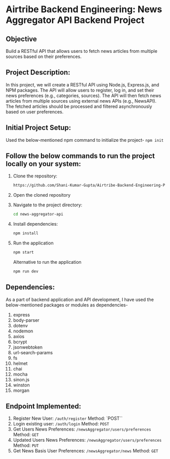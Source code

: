 # Airtribe Backend Engineering: News Aggregator API Backend Project
## Objective
Build a RESTful API that allows users to fetch news articles from multiple sources based on their preferences.

## Project Description:

In this project, we will create a RESTful API using Node.js, Express.js, and NPM packages. The API will allow users to register, log in, and set their news preferences (e.g., categories, sources). The API will then fetch news articles from multiple sources using external news APIs (e.g., NewsAPI). The fetched articles should be processed and filtered asynchronously based on user preferences.

## Initial Project Setup:

Used the below-mentioned npm command to initialize the project-
`npm init`

## Follow the below commands to run the project locally on your system:

1. Clone the repository:

   ```bash
   https://github.com/Shani-Kumar-Gupta/Airtribe-Backend-Engineering-Projects.git
   ```
2. Open the cloned repository

2. Navigate to the project directory:

   ```bash
   cd news-aggregator-api
   ```

3. Install dependencies:

   ```bash
   npm install
   ```

4. Run the application

   ```bash
   npm start
   ```
   Alternative to run the application
   ```bash
   npm run dev
   ```

## Dependencies:

As a part of backend application and API development, I have used the below-mentioned packages or modules as dependencies-
1. express
2. body-parser
3. dotenv
4. nodemon
5. axios
6. bcrypt
7. jsonwebtoken
8. url-search-params
9. fs
10. helmet
11. chai
12. mocha
13. sinon.js
14. winston
15. morgan    

## Endpoint Implemented:

1. Register New User: `/auth/register` Method: `POST``
2. Login existing user: `/auth/login` Method: `POST`
3. Get Users News Preferences: `/newsAggregator/users/preferences` Method: `GET`
4. Updated Users News Preferences: `/newsAggregator/users/preferences` Method: `PUT`
5. Get News Basis User Preferences: `/newsAggregator/news` Method: `GET`